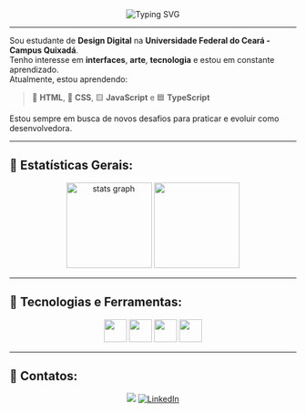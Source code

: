<div align="center">
  <img src="https://readme-typing-svg.herokuapp.com?font=Fira+Code&weight=700&pause=1000&color=FF69B4&center=true&vCenter=true&width=435&lines=Olá+✨;Eu+sou+a+Maria+Vitória" alt="Typing SVG" />
</div>


---

Sou estudante de **Design Digital** na **Universidade Federal do Ceará - Campus Quixadá**.  
Tenho interesse em **interfaces**, **arte**, **tecnologia** e estou em constante aprendizado.  
Atualmente, estou aprendendo:

> 🎨 **HTML**, 🎨 **CSS**, 🟨 **JavaScript** e 🟦 **TypeScript**

Estou sempre em busca de novos desafios para praticar e evoluir como desenvolvedora.

---

## 🌺 Estatísticas Gerais:

  <div align="center">
    <img src="https://github-readme-stats.vercel.app/api?username=MariaVitoriadeAlmeidaFerreira&show_icons=true&theme=rose&rank_icon=github" height="150" alt="stats graph" />
    <img height=150 src="https://github-readme-stats.vercel.app/api/top-langs?username=MariaVitoriadeAlmeidaFerreira&layout=compact&langs_count=8&theme=rose" />
</div>



---

## 🌸 Tecnologias e Ferramentas:

<div align="center">
  <img src="https://cdn.jsdelivr.net/gh/devicons/devicon/icons/html5/html5-original.svg" width="40" />
  <img src="https://cdn.jsdelivr.net/gh/devicons/devicon/icons/css3/css3-original.svg" width="40" />
  <img src="https://cdn.jsdelivr.net/gh/devicons/devicon/icons/javascript/javascript-original.svg" width="40" />
  <img src="https://cdn.jsdelivr.net/gh/devicons/devicon/icons/typescript/typescript-original.svg" width="40" />

</div>



---

## 🎀 Contatos:

<div align="center"> 
 
  <a href = "mailto:almeidademariavitoria@gmail.com"><img src="https://img.shields.io/badge/-Gmail-%23333?style=for-the-badge&logo=gmail&logoColor=862931&color=E9D8D4" target="_blank"></a>
   <a href="https://www.linkedin.com/in/maria-vitória-de-almeida-ferreira-396821306" target="_blank">
    <img src="https://img.shields.io/badge/LinkedIn-%23862931?style=for-the-badge&logo=linkedin&logoColor=white" alt="LinkedIn">


  </a>
  
</div>

